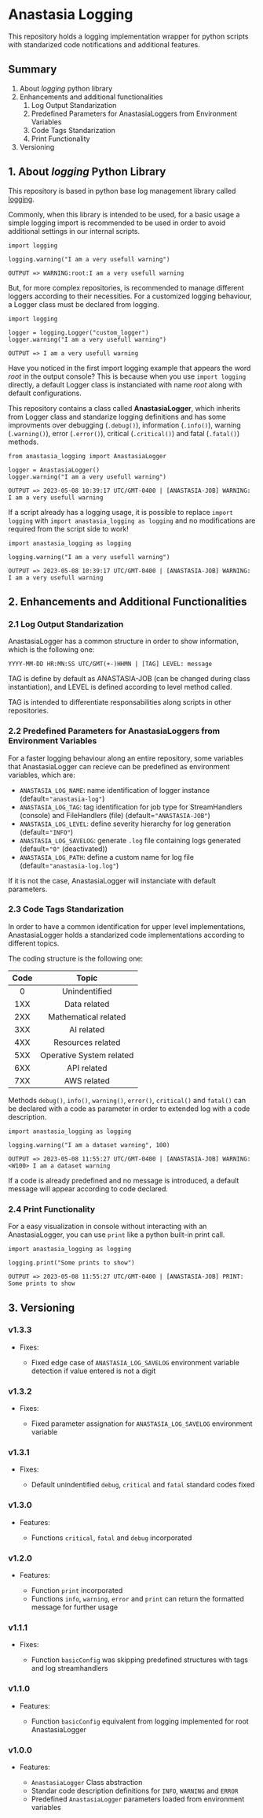 # **Anastasia Logging** #

This repository holds a logging implementation wrapper for python scripts with standarized code notifications and additional features.

## **Summary** ##

1. About *logging* python library
2. Enhancements and additional functionalities
    1. Log Output Standarization
    2. Predefined Parameters for AnastasiaLoggers from Environment Variables
    3. Code Tags Standarization
    4. Print Functionality
3. Versioning

## **1. About *logging* Python Library** ##

This repository is based in python base log management library called [logging](https://docs.python.org/3/library/logging.html).

Commonly, when this library is intended to be used, for a basic usage a simple logging import is recommended to be used in order to avoid additional settings in our internal scripts.

```
import logging

logging.warning("I am a very usefull warning")

OUTPUT => WARNING:root:I am a very usefull warning
```

But, for more complex repositories, is recommended to manage different loggers according to their necessities. For a customized logging behaviour, a Logger class must be declared from logging.

```
import logging

logger = logging.Logger("custom_logger")
logger.warning("I am a very usefull warning")

OUTPUT => I am a very usefull warning
```

Have you noticed in the first import logging example that appears the word *root* in the output console? This is because when you use ```import logging``` directly, a default Logger class is instanciated with name *root* along with default configurations.

This repository contains a class called **AnastasiaLogger**, which inherits from Logger class and standarize logging definitions and has some improvments over debugging (```.debug()```), information (```.info()```), warning (```.warning()```), error (```.error()```), critical (```.critical()```) and fatal (```.fatal()```) methods.

```
from anastasia_logging import AnastasiaLogger

logger = AnastasiaLogger()
logger.warning("I am a very usefull warning")

OUTPUT => 2023-05-08 10:39:17 UTC/GMT-0400 | [ANASTASIA-JOB] WARNING: I am a very usefull warning
```

If a script already has a logging usage, it is possible to replace ```import logging``` with ```import anastasia_logging as logging``` and no modifications are required from the script side to work!

```
import anastasia_logging as logging

logging.warning("I am a very usefull warning")

OUTPUT => 2023-05-08 10:39:17 UTC/GMT-0400 | [ANASTASIA-JOB] WARNING: I am a very usefull warning
```

## **2. Enhancements and Additional Functionalities** ##

### **2.1 Log Output Standarization** ###

AnastasiaLogger has a common structure in order to show information, which is the following one:
```
YYYY-MM-DD HR:MN:SS UTC/GMT(+-)HHMN | [TAG] LEVEL: message
```
TAG is define by default as ANASTASIA-JOB (can be changed during class instantiation), and LEVEL is defined according to level method called.

TAG is intended to differentiate responsabilities along scripts in other repositories.

### **2.2 Predefined Parameters for AnastasiaLoggers from Environment Variables** ###

For a faster logging behaviour along an entire repository, some variables that AnastasiaLogger can recieve can be predefined as environment variables, which are:

* ```ANASTASIA_LOG_NAME```: name identification of logger instance (default=```"anastasia-log"```)
* ```ANASTASIA_LOG_TAG```: tag identification for job type for StreamHandlers (console) and FileHandlers (file) (default=```"ANASTASIA-JOB"```)
* ```ANASTASIA_LOG_LEVEL```: define severity hierarchy for log generation (default=```"INFO"```)
* ```ANASTASIA_LOG_SAVELOG```: generate ```.log``` file containing logs generated (default=```"0"``` (deactivated))
* ```ANASTASIA_LOG_PATH```: define a custom name for log file (default=```"anastasia-log.log"```)

If it is not the case, AnastasiaLogger will instanciate with default parameters.

### **2.3 Code Tags Standarization** ###

In order to have a common identification for upper level implementations, AnastasiaLogger holds a standarized code implementations according to different topics.

The coding structure is the following one:

| **Code** 	|         **Topic**      	|
|:---------:|:-------------------------:|
|     0    	|       Unindentified       |
|    1XX   	|       Data related      	|
|    2XX   	|   Mathematical related    |
|    3XX   	|        AI related         |
|    4XX   	|     Resources related 	|
|    5XX   	| Operative System related 	|
|    6XX   	|       API related         |
|    7XX   	|       AWS related         |

Methods ```debug()```, ```info()```, ```warning()```, ```error()```, ```critical()``` and ```fatal()``` can be declared with a code as parameter in order to extended log with a code description.

```
import anastasia_logging as logging

logging.warning("I am a dataset warning", 100)

OUTPUT => 2023-05-08 11:55:27 UTC/GMT-0400 | [ANASTASIA-JOB] WARNING: <W100> I am a dataset warning
```

If a code is already predefined and no message is introduced, a default message will appear according to code declared.

### **2.4 Print Functionality** ###

For a easy visualization in console without interacting with an AnastasiaLogger, you can use ```print``` like a python built-in print call.

```
import anastasia_logging as logging

logging.print("Some prints to show")

OUTPUT => 2023-05-08 11:55:27 UTC/GMT-0400 | [ANASTASIA-JOB] PRINT: Some prints to show
```

## **3. Versioning** ##

### v1.3.3 ###

* Fixes:

    * Fixed edge case of ```ANASTASIA_LOG_SAVELOG``` environment variable detection if value entered is not a digit

### v1.3.2 ###

* Fixes:

    * Fixed parameter assignation for ```ANASTASIA_LOG_SAVELOG``` environment variable

### v1.3.1 ###

* Fixes:

    * Default unindentified ```debug```, ```critical``` and ```fatal``` standard codes fixed

### v1.3.0 ###

* Features:

    * Functions ```critical```, ```fatal``` and ```debug``` incorporated

### v1.2.0 ###

* Features:

    * Function ```print``` incorporated
    * Functions ```info```, ```warning```, ```error``` and ```print``` can return the formatted message for further usage

### v1.1.1 ###

* Fixes:

    * Function ```basicConfig``` was skipping predefined structures with tags and log streamhandlers

### v1.1.0 ###

* Features:

    * Function ```basicConfig``` equivalent from logging implemented for root AnastasiaLogger

### v1.0.0 ###

* Features:

    * ```AnastasiaLogger``` Class abstraction
    * Standar code description definitions for ```INFO```, ```WARNING``` and ```ERROR```
    * Predefined ```AnastasiaLogger``` parameters loaded from environment variables